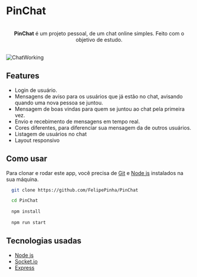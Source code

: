# PinChat
<br>
<div align="center">
<b>PinChat</b> é um projeto pessoal, de um chat online simples. Feito com o objetivo de estudo.
</div>
<br>

![ChatWorking](https://user-images.githubusercontent.com/50679370/230651245-44a7792c-f1e0-4bcb-af49-c8159262658b.png)

## Features

<ul>
  <li>Login de usuário.</li>
  <li>Mensagens de aviso para os usuários que já estão no chat, avisando quando uma nova pessoa se juntou.</li>
  <li>Mensagem de boas vindas para quem se juntou ao chat pela primeira vez.</li>
  <li>Envio e recebimento de mensagens em tempo real.</li>
  <li>Cores diferentes, para diferenciar sua mensagem da de outros usuários.</li>
  <li>Listagem de usuários no chat</li>
  <li>Layout responsivo</li>
</ul>

## Como usar

Para clonar e rodar este app, você precisa de <a href="https://git-scm.com/">Git</a> e <a href="https://nodejs.org/en">Node js</a> instalados na sua máquina.

```bash
  git clone https://github.com/FelipePinha/PinChat

  cd PinChat
  
  npm install
  
  npm run start
```

## Tecnologias usadas

<ul>
  <li><a href="https://nodejs.org/en">Node js</a></li>
  <li><a href="https://socket.io/">Socket.io</a></li>
  <li><a href="https://expressjs.com/pt-br/">Express</a></li>
</ul>
